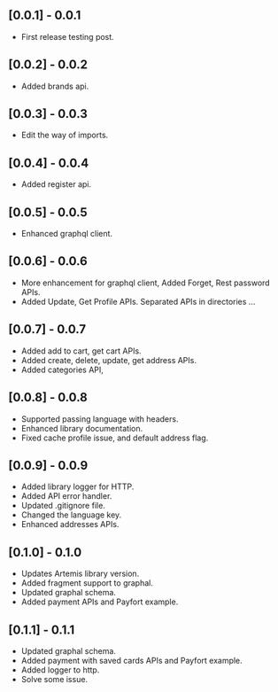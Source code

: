 ## [0.0.1] - 0.0.1
* First release testing post.

## [0.0.2] - 0.0.2
* Added brands api.

## [0.0.3] - 0.0.3
* Edit the way of imports.

## [0.0.4] - 0.0.4
* Added register api.

## [0.0.5] - 0.0.5
* Enhanced graphql client.

## [0.0.6] - 0.0.6
* More enhancement for graphql client, Added Forget, Rest password APIs.
* Added Update, Get Profile APIs. Separated APIs in directories ...

## [0.0.7] - 0.0.7
* Added add to cart, get cart APIs.
* Added create, delete, update, get address APIs.
* Added categories API,

## [0.0.8] - 0.0.8
* Supported passing language with headers.
* Enhanced library documentation.
* Fixed cache profile issue, and default address flag.

## [0.0.9] - 0.0.9
* Added library logger for HTTP.
* Added API error handler.
* Updated .gitignore file.
* Changed the language key.
* Enhanced addresses APIs.

## [0.1.0] - 0.1.0
* Updates Artemis library version.
* Added fragment support to graphal.
* Updated graphal schema.
* Added payment APIs and Payfort example.

## [0.1.1] - 0.1.1
* Updated graphal schema.
* Added payment with saved cards APIs and Payfort example.
* Added logger to http.
* Solve some issue.
